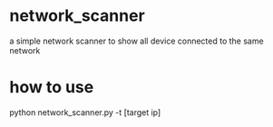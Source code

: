 # network_scanner
a simple network scanner to show all device connected to the same network
# how to use 
python network_scanner.py -t [target ip]
